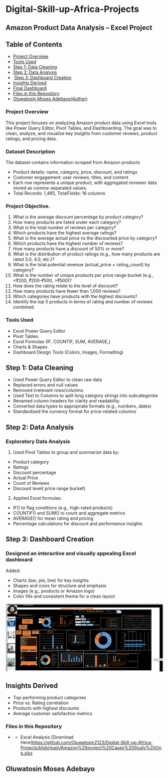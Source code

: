 # Digital-Skill-up-Africa-Projects
## Amazon Product Data Analysis – Excel Project 
## Table of Contents
- [Project Overview](#project-overview)
- [Tools Used](#tools-used)
- [Step 1: Data Cleaning](#step-1-data-cleaning)
- [Step 2: Data Analysis](#step-2-data-analysis)
- .[Step 3: Dashboard Creation](#step-3-dashboard-creation)
- [Insights Derived](#insights-derived)
- [Final Dashboard](#final-dashboard)
- [Files in this Repository](#files-in-this-repository)
- [Oluwatosin Moses Adebayo(Author)](#author)

### Project Overview
 
This project focuses on analyzing Amazon product data using Excel tools like Power Query Editor, Pivot Tables, and Dashboarding. The goal was to clean, analyze, and visualize key insights from customer reviews, product ratings, and pricing data.
### Dataset Description 
The dataset contains information scraped from Amazon products 
* Product details: name, category, price, discount, and ratings 
* Customer engagement: user reviews, titles, and content 
* Each row represents a unique product, with aggregated reviewer data 
stored as comma-separated values. 
* Total Records: 1,465, TotalFields: 16 columns 
### Project Objective.
1. What is the average discount percentage by product category? 
2. How many products are listed under each category? 
3. What is the total number of reviews per category?  
4. Which products have the highest average ratings? 
5. What is the average actual price vs the discounted price by category? 
6. Which products have the highest number of reviews? 
7. How many products have a discount of 50% or more? 
8. What is the distribution of product ratings (e.g., how many products are rated 3.0, 
4.0, etc.)? 
9. What is the total potential revenue (actual_price × rating_count) by category? 
10. What is the number of unique products per price range bucket (e.g., <₹200, 
₹200–₹500, >₹500)? 
11. How does the rating relate to the level of discount? 
12. How many products have fewer than 1,000 reviews? 
13. Which categories have products with the highest discounts? 
14. Identify the top 5 products in terms of rating and number of reviews combined.
### Tools Used
* Excel Power Query Editor
* Pivot Tables
* Excel Formulas (IF, COUNTIF, SUM, AVERAGE,)
* Charts & Shapes
* Dashboard Design Tools (Colors, Images, Formatting)

## Step 1: Data Cleaning
* Used Power Query Editor to clean raw data
* Replaced errors and null values
* Removed irrelevant rows/columns
* Used Text to Columns to split long category strings into subcategories
* Renamed column headers for clarity and readability
* Converted data types to appropriate formats (e.g., numbers, dates)
* Standardized the currency format for price-related columns

## Step 2: Data Analysis
 ### Exploratory Data Analysis 
1. Used Pivot Tables to group and summarize data by:
 * Product category
 * Ratings
 * Discount percentage
 * Actual Price
 * Count of Reviews
 * Discount level( price range bucket)
2.  Applied Excel formulas:
 * IF() to flag conditions (e.g., high-rated products)
 * COUNTIF() and SUM() to count and aggregate metrics
 * AVERAGE() for mean rating and pricing
 * Percentage calculations for discount and performance insights
 
 ## Step 3: Dashboard Creation
 ### Designed an interactive and visually appealing Excel dashboard
 Added:
 
  * Charts (bar, pie, line) for key insights
  * Shapes and icons for structure and emphasis
  * Images (e.g., products or Amazon logo)
  * Color fills and consistent theme for a clean layout

       
![image alt](https://github.com/Oluwatosin2123/Digital-Skill-up-Africa-Projects/blob/1786cc85ab6f38a7ff6d7930c6eaddcfc0d11a31/Amazon%20Retail%20product%20Dashboard.png)
 
 ## Insights Derived
 * Top-performing product categories
 * Price vs. Rating correlation
 * Products with highest discounts
 * Average customer satisfaction metrics
### Files in this Repository 
*  -  Excel Analysis [Download Here]https://github.com/Oluwatosin2123/Digital-Skill-up-Africa-Projects/blob/main/Amazon%20project%20Cases%20Study%20One.xlsx

## Oluwatosin Moses Adebayo


